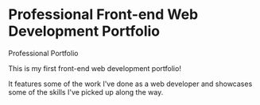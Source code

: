 # Professional Front-end Web Development Portfolio
Professional Portfolio

This is my first front-end web development portfolio!

It features some of the work I've done as a web developer and showcases some of the skills I've picked up along the way.

